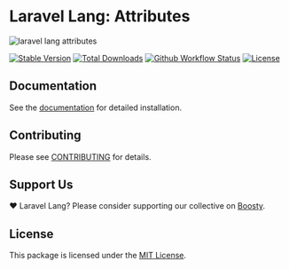 # Laravel Lang: Attributes

![laravel lang attributes](https://preview.dragon-code.pro/laravel-lang/attributes.svg?brand=laravel&mode=dark)

[![Stable Version][badge_stable]][link_packagist]
[![Total Downloads][badge_downloads]][link_packagist]
[![Github Workflow Status][badge_build]][link_build]
[![License][badge_license]][link_license]

## Documentation

See the [documentation](https://laravel-lang.com/packages-attributes.html) for detailed installation.

## Contributing

Please see [CONTRIBUTING](https://laravel-lang.com/contributions.html) for details.

## Support Us

❤️ Laravel Lang? Please consider supporting our collective on [Boosty](https://boosty.to/laravel-lang).

## License

This package is licensed under the [MIT License](https://laravel-lang.com/license.html).


[badge_build]:          https://img.shields.io/github/actions/workflow/status/laravel-lang/attributes/tests.yml?style=flat-square

[badge_downloads]:      https://img.shields.io/packagist/dt/laravel-lang/attributes.svg?style=flat-square

[badge_license]:        https://img.shields.io/packagist/l/laravel-lang/attributes.svg?style=flat-square

[badge_stable]:         https://img.shields.io/github/v/release/laravel-lang/attributes?label=stable&style=flat-square

[link_build]:           https://github.com/laravel-lang/attributes/actions

[link_license]:         LICENSE

[link_packagist]:       https://packagist.org/packages/laravel-lang/attributes
